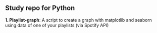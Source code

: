 ## Study repo for Python
**1. Playlist-graph:** A script to create a graph with matplotlib and seaborn using data of one of your playlists (via Spotify API)
